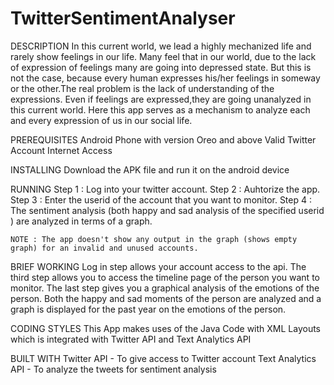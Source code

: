 # TwitterSentimentAnalyser

DESCRIPTION
In this current world, we lead a highly mechanized life and rarely show  feelings in our life. Many feel that in our world, due to the lack of expression of feelings  many are going into depressed state. But this is not the case, because every  human expresses his/her feelings in someway or the other.The real problem is the lack of understanding of the expressions. Even if feelings are expressed,they are going unanalyzed in this current world. Here this app serves as a mechanism to analyze each and every expression of us in our social life.

PREREQUISITES
	Android Phone with version Oreo and above
	Valid Twitter Account
	Internet Access

INSTALLING 
	Download the APK file and run it on the android device 

RUNNING 
	Step 1 : Log into your twitter account.
	Step 2 : Auhtorize the app. 
	Step 3 : Enter the userid of the account that you want to monitor.
	Step 4 : The sentiment analysis (both happy and sad analysis of the specified userid ) are analyzed in terms of a graph.
	
	NOTE : The app doesn't show any output in the graph (shows empty graph) for an invalid and unused accounts.


BRIEF WORKING 
	Log in step allows your account access to the api.
		The third step allows you to access the timeline page of the person you want to monitor.
		The last step gives you a graphical analysis of the emotions of the person. Both the happy and sad moments of the person are analyzed and a graph is displayed for the past year on the emotions of the person.

CODING STYLES
	This App makes uses of the Java Code with XML Layouts which is integrated with Twitter API and Text Analytics API 

BUILT WITH
	Twitter API - To give access to Twitter account
	Text Analytics API - To analyze the tweets for sentiment analysis 
